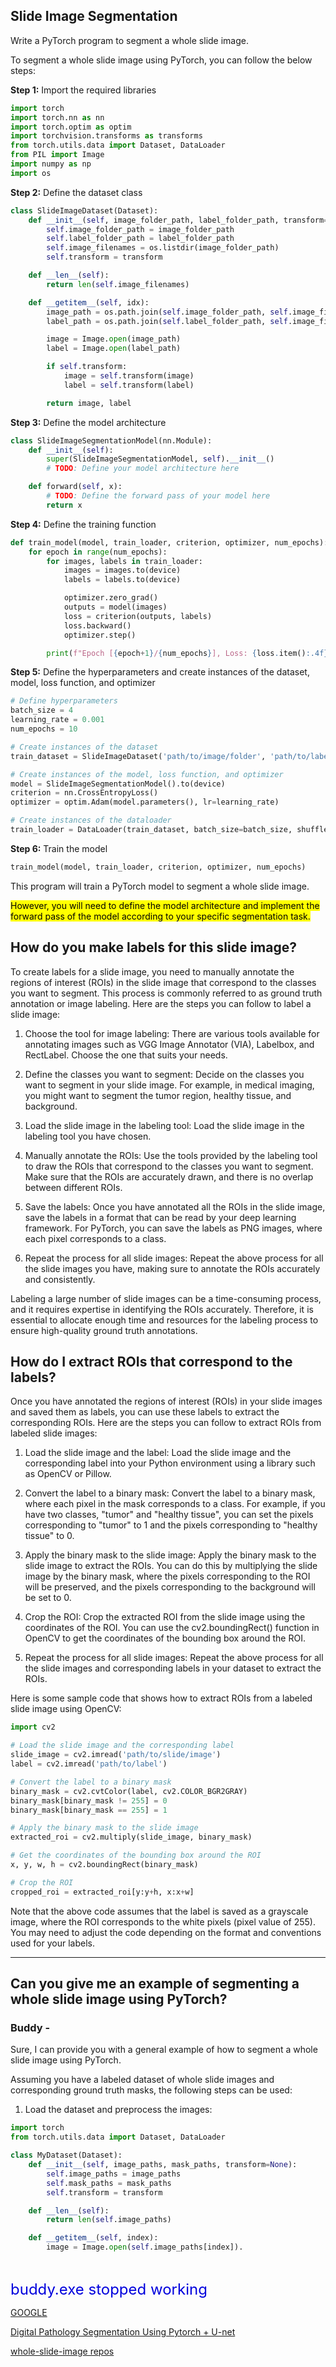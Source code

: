## Slide Image Segmentation

<!--Sometimes it's all in how you say it.-->

Write a PyTorch program to segment a whole slide image.

To segment a whole slide image using PyTorch, you can follow the below steps:

**Step 1:** Import the required libraries

```python
import torch
import torch.nn as nn
import torch.optim as optim
import torchvision.transforms as transforms
from torch.utils.data import Dataset, DataLoader
from PIL import Image
import numpy as np
import os
```

**Step 2:** Define the dataset class

```python
class SlideImageDataset(Dataset):
    def __init__(self, image_folder_path, label_folder_path, transform=None):
        self.image_folder_path = image_folder_path
        self.label_folder_path = label_folder_path
        self.image_filenames = os.listdir(image_folder_path)
        self.transform = transform

    def __len__(self):
        return len(self.image_filenames)

    def __getitem__(self, idx):
        image_path = os.path.join(self.image_folder_path, self.image_filenames[idx])
        label_path = os.path.join(self.label_folder_path, self.image_filenames[idx].split('.')[0] + '_label.png')

        image = Image.open(image_path)
        label = Image.open(label_path)

        if self.transform:
            image = self.transform(image)
            label = self.transform(label)

        return image, label
```

**Step 3:** Define the model architecture

```python
class SlideImageSegmentationModel(nn.Module):
    def __init__(self):
        super(SlideImageSegmentationModel, self).__init__()
        # TODO: Define your model architecture here

    def forward(self, x):
        # TODO: Define the forward pass of your model here
        return x
```

**Step 4:** Define the training function

```python
def train_model(model, train_loader, criterion, optimizer, num_epochs):
    for epoch in range(num_epochs):
        for images, labels in train_loader:
            images = images.to(device)
            labels = labels.to(device)

            optimizer.zero_grad()
            outputs = model(images)
            loss = criterion(outputs, labels)
            loss.backward()
            optimizer.step()

        print(f"Epoch [{epoch+1}/{num_epochs}], Loss: {loss.item():.4f}")
```

**Step 5:** Define the hyperparameters and create instances of the dataset, model, loss function, and optimizer

```python
# Define hyperparameters
batch_size = 4
learning_rate = 0.001
num_epochs = 10

# Create instances of the dataset
train_dataset = SlideImageDataset('path/to/image/folder', 'path/to/label/folder', transform=transforms.ToTensor())

# Create instances of the model, loss function, and optimizer
model = SlideImageSegmentationModel().to(device)
criterion = nn.CrossEntropyLoss()
optimizer = optim.Adam(model.parameters(), lr=learning_rate)

# Create instances of the dataloader
train_loader = DataLoader(train_dataset, batch_size=batch_size, shuffle=True)
```

**Step 6:** Train the model

```python
train_model(model, train_loader, criterion, optimizer, num_epochs)
```

This program will train a PyTorch model to segment a whole slide image.

<mark>However, you will need to define the model architecture and implement the forward pass of the model according to your specific segmentation task.</mark>

## How do you make labels for this slide image?

To create labels for a slide image, you need to manually annotate the regions of interest (ROIs) in the slide image that correspond to the classes you want to segment. This process is commonly referred to as ground truth annotation or image labeling. Here are the steps you can follow to label a slide image:

1. Choose the tool for image labeling: There are various tools available for annotating images such as VGG Image Annotator (VIA), Labelbox, and RectLabel. Choose the one that suits your needs.

1. Define the classes you want to segment: Decide on the classes you want to segment in your slide image. For example, in medical imaging, you might want to segment the tumor region, healthy tissue, and background.

1. Load the slide image in the labeling tool: Load the slide image in the labeling tool you have chosen.

1. Manually annotate the ROIs: Use the tools provided by the labeling tool to draw the ROIs that correspond to the classes you want to segment. Make sure that the ROIs are accurately drawn, and there is no overlap between different ROIs.

1. Save the labels: Once you have annotated all the ROIs in the slide image, save the labels in a format that can be read by your deep learning framework. For PyTorch, you can save the labels as PNG images, where each pixel corresponds to a class.

1. Repeat the process for all slide images: Repeat the above process for all the slide images you have, making sure to annotate the ROIs accurately and consistently.

Labeling a large number of slide images can be a time-consuming process, and it requires expertise in identifying the ROIs accurately. Therefore, it is essential to allocate enough time and resources for the labeling process to ensure high-quality ground truth annotations.

## How do I extract ROIs that correspond to the labels?
Once you have annotated the regions of interest (ROIs) in your slide images and saved them as labels, you can use these labels to extract the corresponding ROIs. Here are the steps you can follow to extract ROIs from labeled slide images:

1. Load the slide image and the label: Load the slide image and the corresponding label into your Python environment using a library such as OpenCV or Pillow.

1. Convert the label to a binary mask: Convert the label to a binary mask, where each pixel in the mask corresponds to a class. For example, if you have two classes, "tumor" and "healthy tissue", you can set the pixels corresponding to "tumor" to 1 and the pixels corresponding to "healthy tissue" to 0.

1. Apply the binary mask to the slide image: Apply the binary mask to the slide image to extract the ROIs. You can do this by multiplying the slide image by the binary mask, where the pixels corresponding to the ROI will be preserved, and the pixels corresponding to the background will be set to 0.

1. Crop the ROI: Crop the extracted ROI from the slide image using the coordinates of the ROI. You can use the cv2.boundingRect() function in OpenCV to get the coordinates of the bounding box around the ROI.

1. Repeat the process for all slide images: Repeat the above process for all the slide images and corresponding labels in your dataset to extract the ROIs.

Here is some sample code that shows how to extract ROIs from a labeled slide image using OpenCV:

```python
import cv2

# Load the slide image and the corresponding label
slide_image = cv2.imread('path/to/slide/image')
label = cv2.imread('path/to/label')

# Convert the label to a binary mask
binary_mask = cv2.cvtColor(label, cv2.COLOR_BGR2GRAY)
binary_mask[binary_mask != 255] = 0
binary_mask[binary_mask == 255] = 1

# Apply the binary mask to the slide image
extracted_roi = cv2.multiply(slide_image, binary_mask)

# Get the coordinates of the bounding box around the ROI
x, y, w, h = cv2.boundingRect(binary_mask)

# Crop the ROI
cropped_roi = extracted_roi[y:y+h, x:x+w]
```

Note that the above code assumes that the label is saved as a grayscale image, where the ROI corresponds to the white pixels (pixel value of 255). You may need to adjust the code depending on the format and conventions used for your labels.

<hr>

## Can you give me an example of segmenting a whole slide image using PyTorch<!--or TensorFlow-->?

### Buddy - 

Sure, I can provide you with a general example of how to segment a whole slide image using PyTorch.

Assuming you have a labeled dataset of whole slide images and corresponding ground truth masks, the following steps can be used:

1. Load the dataset and preprocess the images:

```py
import torch
from torch.utils.data import Dataset, DataLoader

class MyDataset(Dataset):
    def __init__(self, image_paths, mask_paths, transform=None):
        self.image_paths = image_paths
        self.mask_paths = mask_paths
        self.transform = transform

    def __len__(self):
        return len(self.image_paths)

    def __getitem__(self, index):
        image = Image.open(self.image_paths[index]).
```

<br>

<span style="color:#0000dd;font-size:x-large;">buddy.exe stopped working</span>

[GOOGLE](https://www.google.com/search?q=segmenting+a+whole+slide+image+using+pytorch)

[Digital Pathology Segmentation Using Pytorch + U-net](http://www.andrewjanowczyk.com/pytorch-unet-for-digital-pathology-segmentation/)

[whole-slide-image repos](https://github.com/topics/whole-slide-image?l=```python)

<br>
